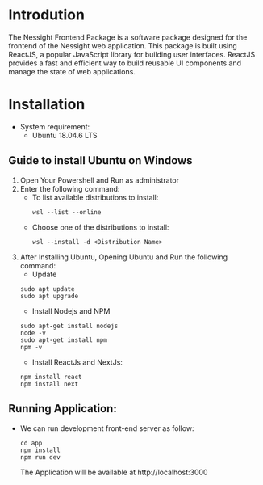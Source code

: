 # Introdution
The Nessight Frontend Package is a software package designed for the frontend of the Nessight web application. This package is built using ReactJS, a popular JavaScript library for building user interfaces. ReactJS provides a fast and efficient way to build reusable UI components and manage the state of web applications.
# Installation
- System requirement:
    - Ubuntu 18.04.6 LTS
## Guide to install Ubuntu on Windows 
1) Open Your Powershell and Run as administrator
2) Enter the following command:
    - To list available distributions to install:
        ```
        wsl --list --online
        ```
    - Choose one of the distributions to install:
        ```
        wsl --install -d <Distribution Name>
        ```
3) After Installing Ubuntu, Opening Ubuntu and Run the following command:
    - Update 
    ```
    sudo apt update
    sudo apt upgrade
    ```
    - Install Nodejs and NPM
    ```
    sudo apt-get install nodejs
    node -v
    sudo apt-get install npm
    npm -v 
    ```
    - Install ReactJs and NextJs:
    ```
    npm install react
    npm install next
    ```
## Running Application:
-   We can run development front-end server as follow:
    ```
    cd app 
    npm install
    npm run dev 
    ```
    The Application will be available at http://localhost:3000